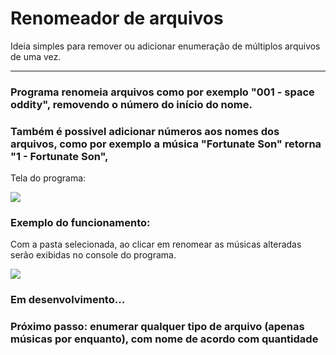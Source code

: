 # Renomeador de arquivos
Ideia simples para remover ou adicionar enumeração de múltiplos arquivos de uma vez.
<hr>
<h3> Programa renomeia arquivos como por exemplo "001 - space oddity", removendo o número do início do nome.</h3>
<h3> Também é possivel adicionar números aos nomes dos arquivos, como por exemplo a música "Fortunate Son" retorna "1 - Fortunate Son", </h3>

<p> Tela do programa: </p>
<img src="https://github.com/LucasMonir/Renomeador-de-musicas/blob/main/AutoRename.png">

<h3> Exemplo do funcionamento: </h3>
<p> Com a pasta selecionada, ao clicar em renomear as músicas alteradas serão exibidas no console do programa. </p>
<img src="https://github.com/LucasMonir/Renomeador-de-musicas/blob/main/Execu%C3%A7%C3%A3o.PNG?raw=true">

<h3> Em desenvolvimento... </h3>
<h3> Próximo passo: enumerar qualquer tipo de arquivo (apenas músicas por enquanto), com nome de acordo com quantidade </h3>

